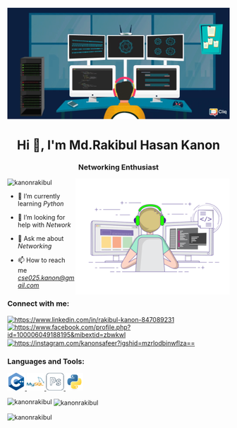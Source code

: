![logo](https://github.com/KanonRakibul/KanonRakibul/blob/main/networking%20cover.gif)
<h1 align="center">Hi 👋, I'm Md.Rakibul Hasan Kanon</h1>
<h3 align="center">Networking Enthusiast</h3>
<img align="right" alt="Coding" width="350" src="https://github.com/KanonRakibul/KanonRakibul/blob/main/networking%20backg.gif">
<p align="left"> <img src="https://komarev.com/ghpvc/?username=kanonrakibul&label=Profile%20views&color=0e75b6&style=flat" alt="kanonrakibul" /> </p>

- 🌱 I’m currently learning *Python*

- 🤝 I’m looking for help with *Network*

- 💬 Ask me about *Networking*

- 📫 How to reach me *cse025.kanon@gmail.com*

<h3 align="left">Connect with me:</h3>
<p align="left">
<a href="https://linkedin.com/in/https://www.linkedin.com/in/rakibul-kanon-847089231/" target="blank"><img align="center" src="https://raw.githubusercontent.com/rahuldkjain/github-profile-readme-generator/master/src/images/icons/Social/linked-in-alt.svg" alt="https://www.linkedin.com/in/rakibul-kanon-847089231" height="30" width="40" /></a>
<a href="https://fb.com/https://www.facebook.com/profile.php?id=100006049188195&mibextid=zbwkwl" target="blank"><img align="center" src="https://raw.githubusercontent.com/rahuldkjain/github-profile-readme-generator/master/src/images/icons/Social/facebook.svg" alt="https://www.facebook.com/profile.php?id=100006049188195&mibextid=zbwkwl" height="30" width="40" /></a>
<a href="https://instagram.com/https://instagram.com/kanonsafeer?igshid=mzrlodbinwflza==" target="blank"><img align="center" src="https://raw.githubusercontent.com/rahuldkjain/github-profile-readme-generator/master/src/images/icons/Social/instagram.svg" alt="https://instagram.com/kanonsafeer?igshid=mzrlodbinwflza==" height="30" width="40" /></a>
</p>

<h3 align="left">Languages and Tools:</h3>
<p align="left"> <a href="https://www.w3schools.com/cpp/" target="_blank" rel="noreferrer"> <img src="https://raw.githubusercontent.com/devicons/devicon/master/icons/cplusplus/cplusplus-original.svg" alt="cplusplus" width="40" height="40"/> </a> <a href="https://www.mysql.com/" target="_blank" rel="noreferrer"> <img src="https://raw.githubusercontent.com/devicons/devicon/master/icons/mysql/mysql-original-wordmark.svg" alt="mysql" width="40" height="40"/> </a> <a href="https://www.photoshop.com/en" target="_blank" rel="noreferrer"> <img src="https://raw.githubusercontent.com/devicons/devicon/master/icons/photoshop/photoshop-line.svg" alt="photoshop" width="40" height="40"/> </a> <a href="https://www.python.org" target="_blank" rel="noreferrer"> <img src="https://raw.githubusercontent.com/devicons/devicon/master/icons/python/python-original.svg" alt="python" width="40" height="40"/> </a> </p>

<p><img align="left" src="https://github-readme-stats.vercel.app/api/top-langs?username=kanonrakibul&show_icons=true&locale=en&layout=compact" alt="kanonrakibul" /></p>

<p>&nbsp;<img align="center" src="https://github-readme-stats.vercel.app/api?username=kanonrakibul&show_icons=true&locale=en" alt="kanonrakibul" /></p>

<p><img align="center" src="https://github-readme-streak-stats.herokuapp.com/?user=kanonrakibul&" alt="kanonrakibul" /></p>
